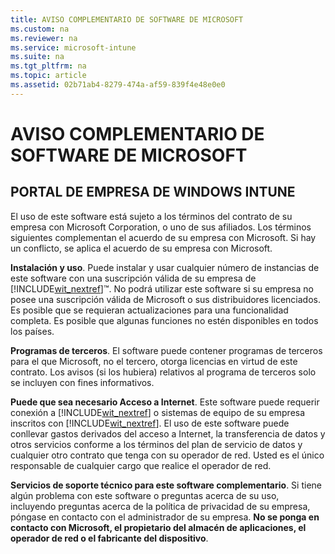 ```yaml
---
title: AVISO COMPLEMENTARIO DE SOFTWARE DE MICROSOFT
ms.custom: na
ms.reviewer: na
ms.service: microsoft-intune
ms.suite: na
ms.tgt_pltfrm: na
ms.topic: article
ms.assetid: 02b71ab4-8279-474a-af59-839f4e48e0e0
---
```

# AVISO COMPLEMENTARIO DE SOFTWARE DE MICROSOFT

## PORTAL DE EMPRESA DE WINDOWS INTUNE
El uso de este software está sujeto a los términos del contrato de su empresa con Microsoft Corporation, o uno de sus afiliados. Los términos siguientes complementan el acuerdo de su empresa con Microsoft. Si hay un conflicto, se aplica el acuerdo de su empresa con Microsoft.

**Instalación y uso**. Puede instalar y usar cualquier número de instancias de este software con una suscripción válida de su empresa de [!INCLUDE[wit_nextref](../Token/wit_nextref_md.md)]™. No podrá utilizar este software si su empresa no posee una suscripción válida de Microsoft o sus distribuidores licenciados. Es posible que se requieran actualizaciones para una funcionalidad completa. Es posible que algunas funciones no estén disponibles en todos los países.

**Programas de terceros**. El software puede contener programas de terceros para el que Microsoft, no el tercero, otorga licencias en virtud de este contrato. Los avisos (si los hubiera) relativos al programa de terceros solo se incluyen con fines informativos.

**Puede que sea necesario Acceso a Internet**. Este software puede requerir conexión a [!INCLUDE[wit_nextref](../Token/wit_nextref_md.md)] o sistemas de equipo de su empresa inscritos con [!INCLUDE[wit_nextref](../Token/wit_nextref_md.md)]. El uso de este software puede conllevar gastos derivados del acceso a Internet, la transferencia de datos y otros servicios conforme a los términos del plan de servicio de datos y cualquier otro contrato que tenga con su operador de red. Usted es el único responsable de cualquier cargo que realice el operador de red.

**Servicios de soporte técnico para este software complementario**. Si tiene algún problema con este software o preguntas acerca de su uso, incluyendo preguntas acerca de la política de privacidad de su empresa, póngase en contacto con el administrador de su empresa. **No se ponga en contacto con Microsoft, el propietario del almacén de aplicaciones, el operador de red o el fabricante del dispositivo**.

